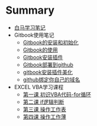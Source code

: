 # Summary

* [白马学习笔记](README.md)
* Gitbook使用笔记
    * [Gitbook的安装和初始化](part1/1.1.md)
    * [Gitbook的使用](part1/1.2.md)
    * [Gitbook安装插件](part1/1.3.md)
	* [Gitbook部署到github](part1/1.4.md)
	* [gitbook安装插件美化](part1/1.5.md)
	* [github绑定你自己的域名](part1/1.6.md)
* EXCEL VBA学习课程
	* [第一课 初识VBA代码-for循环](part2/1.md)
	* [第二课 if逻辑判断](part2/2.md)
	* [第三课 操作工作表](part2/3.md)
	* [第四课 操作工作薄](part2/4.md)
